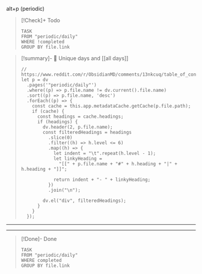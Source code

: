alt+p (periodic)

> [!Check]+ Todo
> ```dataview
> TASK
> FROM "periodic/daily"
> WHERE !completed
> GROUP BY file.link
> ```

> [!summary]- 🦄 Unique days and [[all days]]
> ```dataviewjs
> // https://www.reddit.com/r/ObsidianMD/comments/13nkcuq/table_of_contents_toc_for_a_set_of_notes_using/
> let p = dv
>   .pages('"periodic/daily"')
>   .where((p) => p.file.name != dv.current().file.name)
>   .sort((p) => p.file.name, 'desc')
>   .forEach((p) => {
>     const cache = this.app.metadataCache.getCache(p.file.path); 
>     if (cache) {
>       const headings = cache.headings;
>       if (headings) {
>         dv.header(2, p.file.name);
>         const filteredHeadings = headings
>           .slice(0)
>           .filter((h) => h.level <= 6)
>           .map((h) => {
>             let indent = "\t".repeat(h.level - 1);
>             let linkyHeading =
>               "[[" + p.file.name + "#" + h.heading + "|" + h.heading + "]]";
> 
>             return indent + "- " + linkyHeading;
>           })
>           .join("\n");
> 
>         dv.el("div", filteredHeadings);
>       }
>     }
>   });
> ```

___
____

> [!Done]- Done
> ```dataview
> TASK
> FROM "periodic/daily"
> WHERE completed
> GROUP BY file.link
> ```